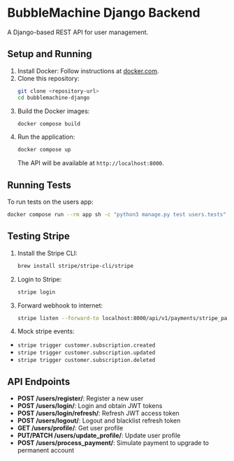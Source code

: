 
# BubbleMachine Django Backend

A Django-based REST API for user management.

## Setup and Running
1. Install Docker: Follow instructions at [docker.com](https://www.docker.com/get-started).
2. Clone this repository:
   ```bash
   git clone <repository-url>
   cd bubblemachine-django
   ```
3. Build the Docker images:
   ```bash
   docker compose build
   ```
4. Run the application:
   ```bash
   docker compose up
   ```
   The API will be available at `http://localhost:8000`.

## Running Tests
To run tests on the users app:
```bash
docker compose run --rm app sh -c "python3 manage.py test users.tests"
```

## Testing Stripe
1. Install the Stripe CLI:
   ```bash
   brew install stripe/stripe-cli/stripe
   ```
2. Login to Stripe:
   ```bash
   stripe login
   ```
3. Forward webhook to internet:
   ```bash
   stripe listen --forward-to localhost:8000/api/v1/payments/stripe_payment_webhook/
   ```
4. Mock stripe events:
- `stripe trigger customer.subscription.created`
- `stripe trigger customer.subscription.updated`
- `stripe trigger customer.subscription.deleted`

## API Endpoints
- **POST /users/register/**: Register a new user
- **POST /users/login/**: Login and obtain JWT tokens
- **POST /users/login/refresh/**: Refresh JWT access token
- **POST /users/logout/**: Logout and blacklist refresh token
- **GET /users/profile/**: Get user profile
- **PUT/PATCH /users/update_profile/**: Update user profile
- **POST /users/process_payment/**: Simulate payment to upgrade to permanent account
